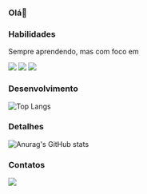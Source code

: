 ### Olá👋

### Habilidades

Sempre aprendendo, mas com foco em 

<img src="https://img.shields.io/badge/Python-FFD43B?style=for-the-badge&logo=python&logoColor=blue" />
<img src="https://img.shields.io/badge/R-276DC3?style=for-the-badge&logo=r&logoColor=white" />    
<img src="https://img.shields.io/badge/PowerBI-F2C811?style=for-the-badge&logo=Power%20BI&logoColor=black"/> 

### Desenvolvimento
![Top Langs](https://github-readme-stats.vercel.app/api/top-langs/?username=scopum&size_weight=0.5&count_weight=0.5)

### Detalhes
![Anurag's GitHub stats](https://github-readme-stats.vercel.app/api?username=scopum&show_icons=true&theme=dracula)


### Contatos


 [<img src='https://img.shields.io/badge/LinkedIn-0077B5?style=for-the-badge&logo=linkedin&logoColor=white'>](https://www.linkedin.com/in/lucas-monteiro-623236112/) 
